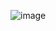 ![image](https://user-images.githubusercontent.com/38158538/132962228-1910e3c9-5def-4690-8b6b-b48b4b5c2cc1.png)
